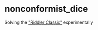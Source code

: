# nonconformist_dice
Solving the ["Riddler Classic"](https://fivethirtyeight.com/features/its-elementary-my-dear-riddler/) experimentally
